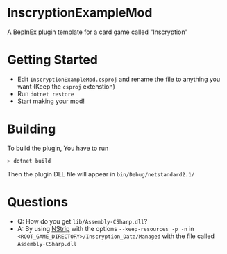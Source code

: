 # InscryptionExampleMod

A BepInEx plugin template for a card game called "Inscryption"

# Getting Started

- Edit `InscryptionExampleMod.csproj` and rename the file to anything you want (Keep the `csproj` extenstion)
- Run `dotnet restore`
- Start making your mod! 

# Building

To build the plugin, You have to run

```sh
> dotnet build
```

Then the plugin DLL file will appear in `bin/Debug/netstandard2.1/`

# Questions

- Q: How do you get `lib/Assembly-CSharp.dll`?
- A: By using [NStrip](https://github.com/BepInEx/NStrip) with the options `--keep-resources -p -n` in `<ROOT_GAME_DIRECTORY>/Inscryption_Data/Managed` with the file called `Assembly-CSharp.dll`